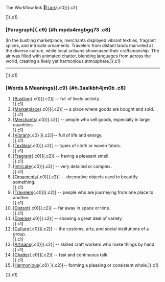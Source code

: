 The Workflow link
👏[[Link](https://www.google.com/url?q=http://www.google.com&sa=D&source=editors&ust=1758921749890708&usg=AOvVaw0OVUxulIZl47K4ake2ySau){.c0}]{.c2}

[]{.c1}

### [Paragraph]{.c9} {#h.mpda4mgbgq73 .c8}

[In the bustling marketplace, merchants displayed vibrant textiles,
fragrant spices, and intricate ornaments. Travelers from distant lands
marveled at the diverse culture, while local artisans showcased their
craftsmanship. The air was filled with animated chatter, blending
languages from across the world, creating a lively yet harmonious
atmosphere.]{.c1}

------------------------------------------------------------------------

[]{.c1}

### [Words & Meanings]{.c9} {#h.3aalkbh4jm0b .c8}

1.  [[Bustling](https://www.google.com/url?q=http://www.google.com&sa=D&source=editors&ust=1758921749891916&usg=AOvVaw0BtTnr4f3QV6ypUxWEjDzF){.c0}]{.c2}[ --
    full of lively activity.\
    ]{.c1}
2.  [[Marketplace](https://www.google.com/url?q=http://www.google.com&sa=D&source=editors&ust=1758921749892134&usg=AOvVaw1X4D4mPCJdR_eW_udZN4K2){.c0}]{.c2}[ --
    a place where goods are bought and sold.\
    ]{.c1}
3.  [[Merchants](https://www.google.com/url?q=http://www.google.com&sa=D&source=editors&ust=1758921749892353&usg=AOvVaw2NDUvmICgd-ekIH405WMWC){.c0}]{.c2}[ --
    people who sell goods, especially in large quantities.\
    ]{.c1}
4.  [[Vibrant](https://www.google.com/url?q=http://www.google.com&sa=D&source=editors&ust=1758921749892596&usg=AOvVaw0cR2Rwi2uAS90dv_AAt1Vd){.c0}
    ]{.c2}[-- full of life and energy.\
    ]{.c1}
5.  [[Textiles](https://www.google.com/url?q=http://www.google.com&sa=D&source=editors&ust=1758921749892775&usg=AOvVaw1zL5efHNEJgv0SlzM2EGid){.c0}]{.c2}[ --
    types of cloth or woven fabric.\
    ]{.c1}
6.  [[Fragrant](https://www.google.com/url?q=http://www.google.com&sa=D&source=editors&ust=1758921749892967&usg=AOvVaw1WcgGQfumypDX75G6bR_gc){.c0}]{.c2}[ --
    having a pleasant smell.\
    ]{.c1}
7.  [[Intricate](https://www.google.com/url?q=http://www.google.com&sa=D&source=editors&ust=1758921749893149&usg=AOvVaw1ehSvk9sXzeNMtWwGdpMoA){.c0}]{.c2}[ --
    very detailed or complex.\
    ]{.c1}
8.  [[Ornaments](https://www.google.com/url?q=http://www.google.com&sa=D&source=editors&ust=1758921749893332&usg=AOvVaw2iwtoTAR2t45nHc1KzSdSJ){.c0}]{.c2}[ --
    decorative objects used to beautify something.\
    ]{.c1}
9.  [[Travelers](https://www.google.com/url?q=http://www.google.com&sa=D&source=editors&ust=1758921749893556&usg=AOvVaw1oBF4ZJNldRvollozhxh19){.c0}]{.c2}[ --
    people who are journeying from one place to another.\
    ]{.c1}
10. [[Distant](https://www.google.com/url?q=http://www.google.com&sa=D&source=editors&ust=1758921749893782&usg=AOvVaw0MuDW0I3_f7tXGj8oBsW6N){.c0}]{.c2}[ --
    far away in space or time.\
    ]{.c1}
11. [[Diverse](https://www.google.com/url?q=http://www.google.com&sa=D&source=editors&ust=1758921749893959&usg=AOvVaw2v89nklmDAChWtpw8Ntgus){.c0}]{.c2}[ --
    showing a great deal of variety.\
    ]{.c1}
12. [[Culture](https://www.google.com/url?q=http://www.google.com&sa=D&source=editors&ust=1758921749894148&usg=AOvVaw04WsC9vE6SzSBdRraGZ5JG){.c0}]{.c2}[ --
    the customs, arts, and social institutions of a group.\
    ]{.c1}
13. [[Artisans](https://www.google.com/url?q=http://www.google.com&sa=D&source=editors&ust=1758921749894375&usg=AOvVaw0Qu6fOLoh2caJuWL7rJp_9){.c0}]{.c2}[ --
    skilled craft workers who make things by hand.\
    ]{.c1}
14. [[Chatter](https://www.google.com/url?q=http://www.google.com&sa=D&source=editors&ust=1758921749894595&usg=AOvVaw14H3Fk6XVkUUqJg9n_Jwja){.c0}]{.c2}[ --
    fast and continuous talk.\
    ]{.c1}
15. [[Harmonious](https://www.google.com/url?q=http://www.google.com&sa=D&source=editors&ust=1758921749894782&usg=AOvVaw0gEBqJM0z10K9s88ziZeu3){.c0}
    ]{.c2}[-- forming a pleasing or consistent whole.]{.c1}

[]{.c1}
